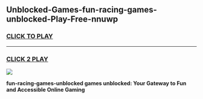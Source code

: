 
## Unblocked-Games-fun-racing-games-unblocked-Play-Free-nnuwp
<h3>
<a href="https://premium76.site?title=fun-racing-games-unblocked&ref=15A">CLICK TO PLAY</a></h3>
<hr>

<h3>
<a href="https://premium76.site?title=fun-racing-games-unblocked&ref=15A">CLICK 2 PLAY</a>
  
</h3>

<a href="https://premium76.site?title=fun-racing-games-unblocked&ref=15A"><img src="https://clearcache.store/games.png"></a>


**fun-racing-games-unblocked games unblocked: Your Gateway to Fun and Accessible Online Gaming**
